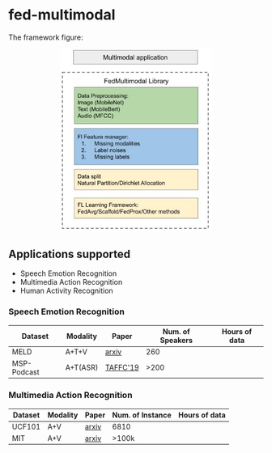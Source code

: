# fed-multimodal

The framework figure:

<div align="center">
 <img src="img/FedMultimodal.jpg" width="300px">
</div>



## Applications supported
* Speech Emotion Recognition
* Multimedia Action Recognition
* Human Activity Recognition

### Speech Emotion Recognition

Dataset | Modality | Paper | Num. of Speakers | Hours of data
|---|---|---|---|---|
MELD | A+T+V | [arxiv](https://arxiv.org/abs/1810.02508) | 260 |
MSP-Podcast | A+T(ASR) | [TAFFC'19](https://ecs.utdallas.edu/research/researchlabs/msp-lab/publications/Lotfian_2019_3.pdf) | >200 |


### Multimedia Action Recognition

Dataset | Modality | Paper | Num. of Instance | Hours of data
|---|---|---|---|---|
UCF101 | A+V | [arxiv](https://arxiv.org/abs/1212.0402) | 6810 |
MIT | A+V | [arxiv](https://arxiv.org/abs/1801.03150) | >100k |


